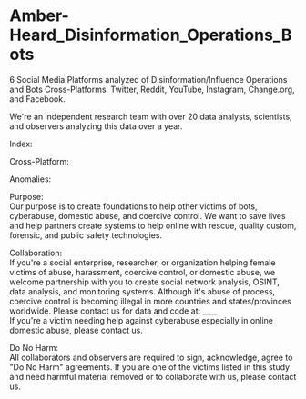 # Amber-Heard_Disinformation_Operations_Bots
6 Social Media Platforms analyzed of Disinformation/Influence Operations and Bots Cross-Platforms. Twitter, Reddit, YouTube, Instagram, Change.org, and Facebook.

We're an independent research team with over 20 data analysts, scientists, and observers analyzing this data over a year.

Index:


Cross-Platform:


Anomalies:









Purpose:<br>
Our purpose is to create foundations to help other victims of bots, cyberabuse, domestic abuse, and <href a="https://www.connecticutprotectivemoms.org/coercive-control-legislation-in-the">coercive control</a>. We want to save lives and help partners create systems to help online with rescue, quality custom, forensic, and public safety technologies.

Collaboration: <br>
If you're a social enterprise, researcher, or organization helping female victims of abuse, harassment, coercive control, or domestic abuse, we welcome partnership with you to create social network analysis, OSINT, data analysis, and monitoring systems. Although it's abuse of process, coercive control is becoming illegal in more countries and states/provinces worldwide. Please contact us for data and code at: ____
<br>If you're a victim needing help against cyberabuse especially in online domestic abuse, please contact us.

Do No Harm: <br>
All collaborators and observers are required to sign, acknowledge, agree to "Do No Harm" agreements. If you are one of the victims listed in this study and need harmful material removed or to collaborate with us, please contact us.
